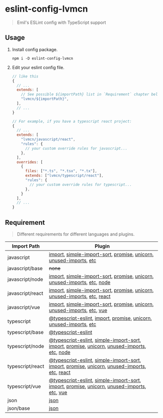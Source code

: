 # eslint-config-lvmcn

> Emil's ESLint config with TypeScript support

## Usage

1. Install config package.

    ```shell
    npm i -D eslint-config-lvmcn
    ```

2. Edit your eslint config file.

    ```js
    // like this
    {
      // ...
      extends: [
        // See possible ${importPath} list in `Requirement` chapter below.
        "lvmcn/${importPath}",
      ],
      // ...
    }

    // For example, if you have a typescript react project:
    {
      // ...
      extends: [
        "lvmcn/javascript/react",
        "rules": {
          // your custom override rules for javascript...
        },
      ],
      overrides: [
        {
          files: ["*.ts", "*.tsx", "*.tx"],
          extends: ["lvmcn/typescript/react"],
          "rules": {
            // your custom override rules for typescript...
          },
        }
      ],
      // ...
    }
    ```

## Requirement

> Different requirements for different languages and plugins.

| Import Path | Plugin |
| ----------- | ------ |
| javascript      | [import](https://www.npmjs.com/package/eslint-plugin-import), [simple-import-sort](https://www.npmjs.com/package/eslint-plugin-simple-import-sort), [promise](https://www.npmjs.com/package/eslint-plugin-promise), [unicorn](https://www.npmjs.com/package/eslint-plugin-unicorn), [unused-imports](https://www.npmjs.com/package/eslint-plugin-unused-imports), [etc](https://www.npmjs.com/package/eslint-plugin-etc) |
| javascript/base | ~~none~~ |
| javascript/node | [import](https://www.npmjs.com/package/eslint-plugin-import), [simple-import-sort](https://www.npmjs.com/package/eslint-plugin-simple-import-sort), [promise](https://www.npmjs.com/package/eslint-plugin-promise), [unicorn](https://www.npmjs.com/package/eslint-plugin-unicorn), [unused-imports](https://www.npmjs.com/package/eslint-plugin-unused-imports), [etc](https://www.npmjs.com/package/eslint-plugin-etc), [node](https://www.npmjs.com/package/eslint-plugin-node) |
| javascript/react| [import](https://www.npmjs.com/package/eslint-plugin-import), [simple-import-sort](https://www.npmjs.com/package/eslint-plugin-simple-import-sort), [promise](https://www.npmjs.com/package/eslint-plugin-promise), [unicorn](https://www.npmjs.com/package/eslint-plugin-unicorn), [unused-imports](https://www.npmjs.com/package/eslint-plugin-unused-imports), [etc](https://www.npmjs.com/package/eslint-plugin-etc), [react](https://www.npmjs.com/package/eslint-plugin-react) |
| javascript/vue  | [import](https://www.npmjs.com/package/eslint-plugin-import), [simple-import-sort](https://www.npmjs.com/package/eslint-plugin-simple-import-sort), [promise](https://www.npmjs.com/package/eslint-plugin-promise), [unicorn](https://www.npmjs.com/package/eslint-plugin-unicorn), [unused-imports](https://www.npmjs.com/package/eslint-plugin-unused-imports), [etc](https://www.npmjs.com/package/eslint-plugin-etc), [vue](https://www.npmjs.com/package/eslint-plugin-vue) |
| typescript      | [@typescript-eslint](https://www.npmjs.com/package/@typescript-eslint/eslint-plugin), [import](https://www.npmjs.com/package/eslint-plugin-import), [promise](https://www.npmjs.com/package/eslint-plugin-promise), [unicorn](https://www.npmjs.com/package/eslint-plugin-unicorn), [unused-imports](https://www.npmjs.com/package/eslint-plugin-unused-imports), [etc](https://www.npmjs.com/package/eslint-plugin-etc) |
| typescript/base | [@typescript-eslint](https://www.npmjs.com/package/@typescript-eslint/eslint-plugin) |
| typescript/node | [@typescript-eslint](https://www.npmjs.com/package/@typescript-eslint/eslint-plugin), [simple-import-sort](https://www.npmjs.com/package/eslint-plugin-simple-import-sort), [import](https://www.npmjs.com/package/eslint-plugin-import), [promise](https://www.npmjs.com/package/eslint-plugin-promise), [unicorn](https://www.npmjs.com/package/eslint-plugin-unicorn), [unused-imports](https://www.npmjs.com/package/eslint-plugin-unused-imports), [etc](https://www.npmjs.com/package/eslint-plugin-etc), [node](https://www.npmjs.com/package/eslint-plugin-node) |
| typescript/react| [@typescript-eslint](https://www.npmjs.com/package/@typescript-eslint/eslint-plugin), [simple-import-sort](https://www.npmjs.com/package/eslint-plugin-simple-import-sort), [import](https://www.npmjs.com/package/eslint-plugin-import), [promise](https://www.npmjs.com/package/eslint-plugin-promise), [unicorn](https://www.npmjs.com/package/eslint-plugin-unicorn), [unused-imports](https://www.npmjs.com/package/eslint-plugin-unused-imports), [etc](https://www.npmjs.com/package/eslint-plugin-etc), [react](https://www.npmjs.com/package/eslint-plugin-react) |
| typescript/vue  | [@typescript-eslint](https://www.npmjs.com/package/@typescript-eslint/eslint-plugin), [simple-import-sort](https://www.npmjs.com/package/eslint-plugin-simple-import-sort), [import](https://www.npmjs.com/package/eslint-plugin-import), [promise](https://www.npmjs.com/package/eslint-plugin-promise), [unicorn](https://www.npmjs.com/package/eslint-plugin-unicorn), [unused-imports](https://www.npmjs.com/package/eslint-plugin-unused-imports), [etc](https://www.npmjs.com/package/eslint-plugin-etc), [vue](https://www.npmjs.com/package/eslint-plugin-vue) |
| json            | [json](https://www.npmjs.com/package/eslint-plugin-json) |
| json/base       | [json](https://www.npmjs.com/package/eslint-plugin-json) |
